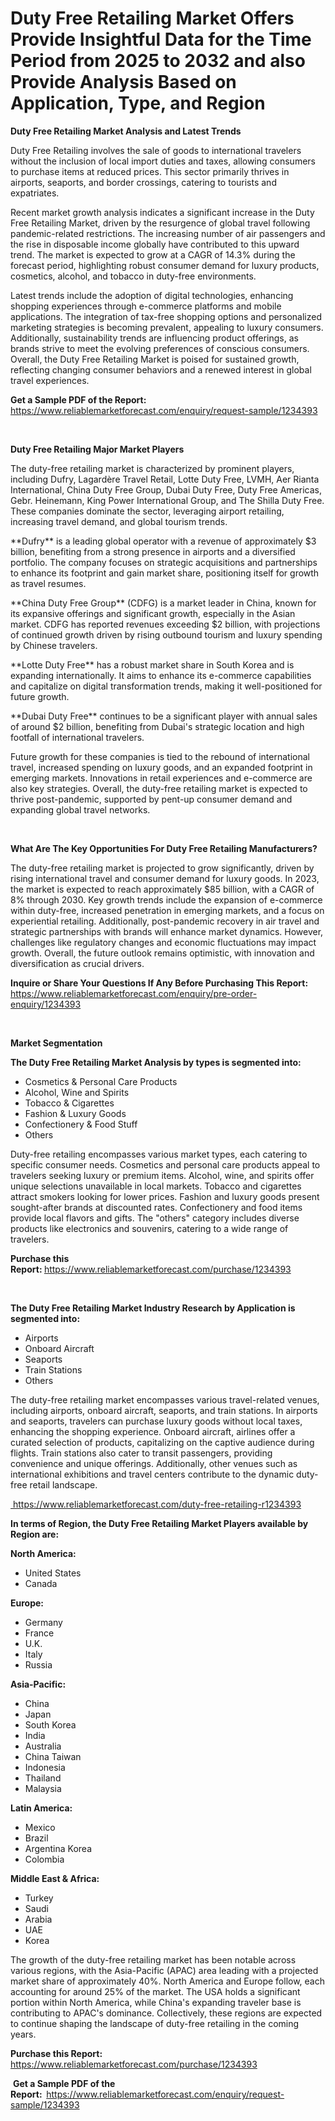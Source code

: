 <p><h1>Duty Free Retailing Market Offers Provide Insightful Data for the Time Period from 2025 to 2032 and also Provide Analysis Based on Application, Type, and Region</h1></p><p><strong>Duty Free Retailing Market Analysis and Latest Trends</strong></p>
<p><p>Duty Free Retailing involves the sale of goods to international travelers without the inclusion of local import duties and taxes, allowing consumers to purchase items at reduced prices. This sector primarily thrives in airports, seaports, and border crossings, catering to tourists and expatriates. </p><p>Recent market growth analysis indicates a significant increase in the Duty Free Retailing Market, driven by the resurgence of global travel following pandemic-related restrictions. The increasing number of air passengers and the rise in disposable income globally have contributed to this upward trend. The market is expected to grow at a CAGR of 14.3% during the forecast period, highlighting robust consumer demand for luxury products, cosmetics, alcohol, and tobacco in duty-free environments.</p><p>Latest trends include the adoption of digital technologies, enhancing shopping experiences through e-commerce platforms and mobile applications. The integration of tax-free shopping options and personalized marketing strategies is becoming prevalent, appealing to luxury consumers. Additionally, sustainability trends are influencing product offerings, as brands strive to meet the evolving preferences of conscious consumers. Overall, the Duty Free Retailing Market is poised for sustained growth, reflecting changing consumer behaviors and a renewed interest in global travel experiences.</p></p>
<p><strong>Get a Sample PDF of the Report:&nbsp;</strong> <a href="https://www.reliablemarketforecast.com/enquiry/request-sample/1234393?utm_campaign=2533&utm_medium=2&utm_source=Github&utm_content=ia&utm_term=17042025&utm_id=duty-free-retailing">https://www.reliablemarketforecast.com/enquiry/request-sample/1234393</a></p>
<p>&nbsp;</p>
<p><strong>Duty Free Retailing Major Market Players</strong></p>
<p><p>The duty-free retailing market is characterized by prominent players, including Dufry, Lagardère Travel Retail, Lotte Duty Free, LVMH, Aer Rianta International, China Duty Free Group, Dubai Duty Free, Duty Free Americas, Gebr. Heinemann, King Power International Group, and The Shilla Duty Free. These companies dominate the sector, leveraging airport retailing, increasing travel demand, and global tourism trends.</p><p>**Dufry** is a leading global operator with a revenue of approximately $3 billion, benefiting from a strong presence in airports and a diversified portfolio. The company focuses on strategic acquisitions and partnerships to enhance its footprint and gain market share, positioning itself for growth as travel resumes.</p><p>**China Duty Free Group** (CDFG) is a market leader in China, known for its expansive offerings and significant growth, especially in the Asian market. CDFG has reported revenues exceeding $2 billion, with projections of continued growth driven by rising outbound tourism and luxury spending by Chinese travelers.</p><p>**Lotte Duty Free** has a robust market share in South Korea and is expanding internationally. It aims to enhance its e-commerce capabilities and capitalize on digital transformation trends, making it well-positioned for future growth.</p><p>**Dubai Duty Free** continues to be a significant player with annual sales of around $2 billion, benefiting from Dubai's strategic location and high footfall of international travelers.</p><p>Future growth for these companies is tied to the rebound of international travel, increased spending on luxury goods, and an expanded footprint in emerging markets. Innovations in retail experiences and e-commerce are also key strategies. Overall, the duty-free retailing market is expected to thrive post-pandemic, supported by pent-up consumer demand and expanding global travel networks.</p></p>
<p>&nbsp;</p>
<p><strong>What Are The Key Opportunities For Duty Free Retailing Manufacturers?</strong></p>
<p><p>The duty-free retailing market is projected to grow significantly, driven by rising international travel and consumer demand for luxury goods. In 2023, the market is expected to reach approximately $85 billion, with a CAGR of 8% through 2030. Key growth trends include the expansion of e-commerce within duty-free, increased penetration in emerging markets, and a focus on experiential retailing. Additionally, post-pandemic recovery in air travel and strategic partnerships with brands will enhance market dynamics. However, challenges like regulatory changes and economic fluctuations may impact growth. Overall, the future outlook remains optimistic, with innovation and diversification as crucial drivers.</p></p>
<p><strong>Inquire or Share Your Questions If Any Before Purchasing This Report:</strong> <a href="https://www.reliablemarketforecast.com/enquiry/pre-order-enquiry/1234393?utm_campaign=2533&utm_medium=2&utm_source=Github&utm_content=ia&utm_term=17042025&utm_id=duty-free-retailing">https://www.reliablemarketforecast.com/enquiry/pre-order-enquiry/1234393</a></p>
<p>&nbsp;</p>
<p><strong>Market Segmentation</strong></p>
<p><strong>The Duty Free Retailing Market Analysis by types is segmented into:</strong></p>
<p><ul><li>Cosmetics & Personal Care Products</li><li>Alcohol, Wine and Spirits</li><li>Tobacco & Cigarettes</li><li>Fashion & Luxury Goods</li><li>Confectionery & Food Stuff</li><li>Others</li></ul></p>
<p><p>Duty-free retailing encompasses various market types, each catering to specific consumer needs. Cosmetics and personal care products appeal to travelers seeking luxury or premium items. Alcohol, wine, and spirits offer unique selections unavailable in local markets. Tobacco and cigarettes attract smokers looking for lower prices. Fashion and luxury goods present sought-after brands at discounted rates. Confectionery and food items provide local flavors and gifts. The "others" category includes diverse products like electronics and souvenirs, catering to a wide range of travelers.</p></p>
<p><strong>Purchase this Report:&nbsp;</strong><a href="https://www.reliablemarketforecast.com/purchase/1234393?utm_campaign=2533&utm_medium=2&utm_source=Github&utm_content=ia&utm_term=17042025&utm_id=duty-free-retailing">https://www.reliablemarketforecast.com/purchase/1234393</a></p>
<p>&nbsp;</p>
<p><strong>The Duty Free Retailing Market Industry Research by Application is segmented into:</strong></p>
<p><ul><li>Airports</li><li>Onboard Aircraft</li><li>Seaports</li><li>Train Stations</li><li>Others</li></ul></p>
<p><p>The duty-free retailing market encompasses various travel-related venues, including airports, onboard aircraft, seaports, and train stations. In airports and seaports, travelers can purchase luxury goods without local taxes, enhancing the shopping experience. Onboard aircraft, airlines offer a curated selection of products, capitalizing on the captive audience during flights. Train stations also cater to transit passengers, providing convenience and unique offerings. Additionally, other venues such as international exhibitions and travel centers contribute to the dynamic duty-free retail landscape.</p></p>
<p><a href="https://www.reliablemarketforecast.com/duty-free-retailing-r1234393?utm_campaign=2533&utm_medium=2&utm_source=Github&utm_content=ia&utm_term=17042025&utm_id=duty-free-retailing">&nbsp;https://www.reliablemarketforecast.com/duty-free-retailing-r1234393</a></p>
<p><strong>In terms of Region, the Duty Free Retailing Market Players available by Region are:</strong></p>
<p>
    <p> <strong> North America: </strong>
        <ul>
            <li>United States</li>
            <li>Canada</li>
        </ul>
        </p> 
    <p> <strong> Europe: </strong>
        <ul>
            <li>Germany</li>
            <li>France</li>
            <li>U.K.</li>
            <li>Italy</li>
            <li>Russia</li>
        </ul>
        </p> 
    <p> <strong> Asia-Pacific: </strong>
        <ul>
            <li>China</li>
            <li>Japan</li>
            <li>South Korea</li>
            <li>India</li>
            <li>Australia</li>
            <li>China Taiwan</li>
            <li>Indonesia</li>
            <li>Thailand</li>
            <li>Malaysia</li>
        </ul>
        </p> 
    <p> <strong> Latin America: </strong>
        <ul>
            <li>Mexico</li>
            <li>Brazil</li>
            <li>Argentina Korea</li>
            <li>Colombia</li>
        </ul>
        </p> 
    <p> <strong> Middle East & Africa: </strong>
        <ul>
            <li>Turkey</li>
            <li>Saudi</li>
            <li>Arabia</li>
            <li>UAE</li>
            <li>Korea</li>
        </ul>
    </p>
    </p>
<p><p>The growth of the duty-free retailing market has been notable across various regions, with the Asia-Pacific (APAC) area leading with a projected market share of approximately 40%. North America and Europe follow, each accounting for around 25% of the market. The USA holds a significant portion within North America, while China's expanding traveler base is contributing to APAC's dominance. Collectively, these regions are expected to continue shaping the landscape of duty-free retailing in the coming years.</p></p>
<p><strong>Purchase this Report: </strong><a href="https://www.reliablemarketforecast.com/purchase/1234393?utm_campaign=2533&utm_medium=2&utm_source=Github&utm_content=ia&utm_term=17042025&utm_id=duty-free-retailing">https://www.reliablemarketforecast.com/purchase/1234393</a></p>
<p>&nbsp;<strong>Get a Sample PDF of the Report:&nbsp;&nbsp;</strong><a href="https://www.reliablemarketforecast.com/enquiry/request-sample/1234393?utm_campaign=2533&utm_medium=2&utm_source=Github&utm_content=ia&utm_term=17042025&utm_id=duty-free-retailing">https://www.reliablemarketforecast.com/enquiry/request-sample/1234393</a></p>
<p><strong></strong></p>
<p><p></p><p></p><p></p></p>